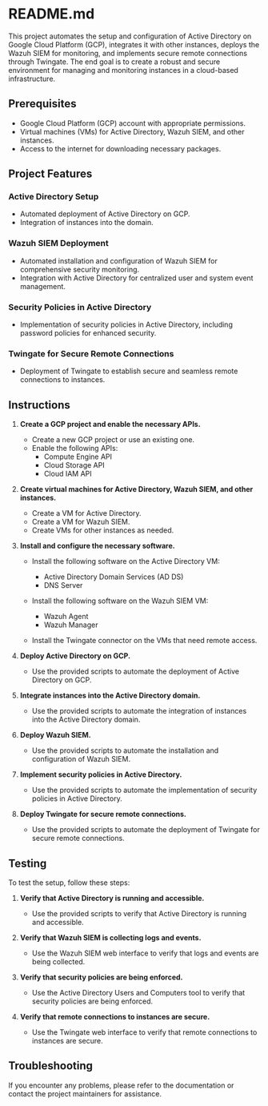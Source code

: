 # README.md

This project automates the setup and configuration of Active Directory on Google Cloud Platform (GCP), integrates it with other instances, deploys the Wazuh SIEM for monitoring, and implements secure remote connections through Twingate. The end goal is to create a robust and secure environment for managing and monitoring instances in a cloud-based infrastructure.

## Prerequisites

* Google Cloud Platform (GCP) account with appropriate permissions.
* Virtual machines (VMs) for Active Directory, Wazuh SIEM, and other instances.
* Access to the internet for downloading necessary packages.

## Project Features

### Active Directory Setup

- Automated deployment of Active Directory on GCP.
- Integration of instances into the domain.

### Wazuh SIEM Deployment

- Automated installation and configuration of Wazuh SIEM for comprehensive security monitoring.
- Integration with Active Directory for centralized user and system event management.

### Security Policies in Active Directory

- Implementation of security policies in Active Directory, including password policies for enhanced security.

### Twingate for Secure Remote Connections

- Deployment of Twingate to establish secure and seamless remote connections to instances.

## Instructions

1. **Create a GCP project and enable the necessary APIs.**

   - Create a new GCP project or use an existing one.
   - Enable the following APIs:
      - Compute Engine API
      - Cloud Storage API
      - Cloud IAM API

2. **Create virtual machines for Active Directory, Wazuh SIEM, and other instances.**

   - Create a VM for Active Directory.
   - Create a VM for Wazuh SIEM.
   - Create VMs for other instances as needed.

3. **Install and configure the necessary software.**

   - Install the following software on the Active Directory VM:
      - Active Directory Domain Services (AD DS)
      - DNS Server

   - Install the following software on the Wazuh SIEM VM:
      - Wazuh Agent
      - Wazuh Manager

   - Install the Twingate connector on the VMs that need remote access.

4. **Deploy Active Directory on GCP.**

   - Use the provided scripts to automate the deployment of Active Directory on GCP.

5. **Integrate instances into the Active Directory domain.**

   - Use the provided scripts to automate the integration of instances into the Active Directory domain.

6. **Deploy Wazuh SIEM.**

   - Use the provided scripts to automate the installation and configuration of Wazuh SIEM.

7. **Implement security policies in Active Directory.**

   - Use the provided scripts to automate the implementation of security policies in Active Directory.

8. **Deploy Twingate for secure remote connections.**

   - Use the provided scripts to automate the deployment of Twingate for secure remote connections.

## Testing

To test the setup, follow these steps:

1. **Verify that Active Directory is running and accessible.**

   - Use the provided scripts to verify that Active Directory is running and accessible.

2. **Verify that Wazuh SIEM is collecting logs and events.**

   - Use the Wazuh SIEM web interface to verify that logs and events are being collected.

3. **Verify that security policies are being enforced.**

   - Use the Active Directory Users and Computers tool to verify that security policies are being enforced.

4. **Verify that remote connections to instances are secure.**

   - Use the Twingate web interface to verify that remote connections to instances are secure.

## Troubleshooting

If you encounter any problems, please refer to the documentation or contact the project maintainers for assistance.
